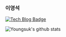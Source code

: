 ### 이영석

<!--
**younnggsuk/younnggsuk** is a ✨ _special_ ✨ repository because its `README.md` (this file) appears on your GitHub profile.

Here are some ideas to get you started:

- 🔭 I’m currently working on ...
- 🌱 I’m currently learning ...
- 👯 I’m looking to collaborate on ...
- 🤔 I’m looking for help with ...
- 💬 Ask me about ...
- 📫 How to reach me: ...
- 😄 Pronouns: ...
- ⚡ Fun fact: ...
-->

 [![Tech Blog Badge](http://img.shields.io/badge/-Tech%20blog-black?style=flat-square&logo=github&link=https://younnggsuk.github.io/)](https://younnggsuk.github.io/)
 
![Youngsuk's github stats](https://github-readme-stats.vercel.app/api?username=younnggsuk&show_icons=true&theme=nord)
